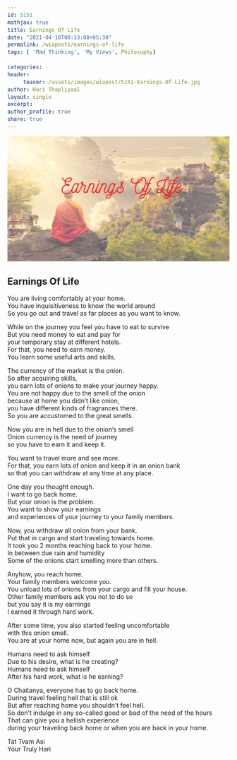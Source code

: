 ```yaml
--- 
id: 5151
mathjax: true  
title: Earnings Of Life
date: "2021-04-10T08:33:00+05:30"
permalink: /wiaposts/earnings-of-life
tags: [ 'Mad Thinking', 'My Views', Philosophy]    

categories: 
header:
     teaser: /assets/images/wiapost/5151-Earnings-Of-Life.jpg
author: Hari Thapliyaal 
layout: single 
excerpt:  
author_profile: true 
share: true 
---
```


![Earnings Of Life](/assets/images/wiapost/5151-Earnings-Of-Life.jpg)     

## Earnings Of Life   
   
You are living comfortably at your home.     
You have inquisitiveness to know the world around     
So you go out and travel as far places as you want to know.    
    
While on the journey you feel you have to eat to survive     
But you need money to eat and pay for     
your temporary stay at different hotels.     
For that, you need to earn money.     
You learn some useful arts and skills.    
    
The currency of the market is the onion.     
So after acquiring skills,     
you earn lots of onions to make your journey happy.     
You are not happy due to the smell of the onion     
because at home you didn’t like onion,     
you have different kinds of fragrances there.     
So you are accustomed to the great smells.    
    
Now you are in hell due to the onion’s smell     
Onion currency is the need of journey     
so you have to earn it and keep it.    
    
You want to travel more and see more.     
For that, you earn lots of onion and keep it in an onion bank     
so that you can withdraw at any time at any place.    
    
One day you thought enough.     
I want to go back home.     
But your onion is the problem.     
You want to show your earnings     
and experiences of your journey to your family members.    
    
Now, you withdraw all onion from your bank.     
Put that in cargo and start traveling towards home.     
It took you 2 months reaching back to your home.     
In between due rain and humidity     
Some of the onions start smelling more than others.    
    
Anyhow, you reach home.     
Your family members welcome you.     
You unload lots of onions from your cargo and fill your house.     
Other family members ask you not to do so     
but you say it is my earnings     
I earned it through hard work.    
    
After some time, you also started feeling uncomfortable     
with this onion smell.     
You are at your home now, but again you are in hell.    
    
Humans need to ask himself     
Due to his desire, what is he creating?     
Humans need to ask himself     
After his hard work, what is he earning?    
    
O Chaitanya, everyone has to go back home.     
During travel feeling hell that is still ok     
But after reaching home you shouldn’t feel hell.     
So don’t indulge in any so-called good or bad of the need of the hours     
That can give you a hellish experience     
during your traveling back home or when you are back in your home.    
    
Tat Tvam Asi     
Your Truly Hari     
    

